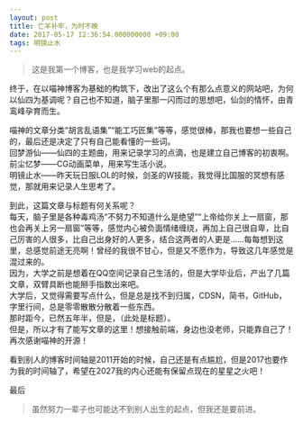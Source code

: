```yaml
---
layout: post
title: 亡羊补牢，为时不晚
date: 2017-05-17 12:36:54.000000000 +09:00
tags: 明镜止水
---
```


> 这是我第一个博客，也是我学习web的起点。

终于，在以喵神博客为基础的构筑下，改出了这么个有那么点意义的网站吧，为何以仙四为基调呢？自己也不知道，脑子里那一闪而过的思想吧，仙剑的情怀，由青鸾峰孕育而生。

喵神的文章分类“胡言乱语集”“能工巧匠集”等等，感觉很棒，那我也要想一些自己的，最后还是决定了只有自己能看懂的一些词。  
回梦游仙——仙四的主题曲，用来记录学习的点滴，也是建立自己博客的初衷啊。  
前尘忆梦——CG动画菜单，用来写生活小说。  
明镜止水——昨天玩日服LOL的时候，剑圣的W技能，我觉得比国服的冥想有感觉，那就用来记录人生思考了。  

到此，这篇文章与标题有何关系呢？  
每天，脑子里是各种毒鸡汤“不努力不知道什么是绝望”“上帝给你关上一扇窗，那也会再关上另一扇窗”等等，感觉内心被负面情绪缠绕，再加上自己很自卑，比自己厉害的人很多，比自己出身好的人更多，结合这两者的人更是……每每想到这里，总感觉前途无亮啊！曾经的我很不甘心，但是又不愿作为，导致这几年感觉是混过来的。  
因为，大学之前是想着在QQ空间记录自己生活的，但是大学毕业后，产出了几篇文章，双臂具断也能掰手指数出来吧。  
大学后，又觉得需要写点什么，但是总是找不到归属，CDSN，简书，GitHub，字里行间，总是零零散散分散着一些东西。  
那时距今，已然五年半，但是，（此处是标题）。  
但是，所以才有了能写文章的这里！想接触前端，身边也没老师，只能靠自己了！再次感谢喵神的开源！  

看到别人的博客时间轴是2011开始的时候，自己还是有点尴尬，但是2017也要作为我的时间轴了，希望在2027我的内心还能有保留点现在的星星之火吧！

最后

> 虽然努力一辈子也可能达不到别人出生的起点，但我还是要前进。
